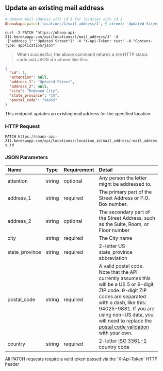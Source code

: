 ## Update an existing mail address

```ruby
# Update mail address with id 1 for location with id 1
Ohanakapa.patch('locations/1/mail_address/1', { street: 'Updated Street' })
```

```shell
curl -X PATCH "https://ohana-api-211.herokuapp.com/api/locations/1/mail_address/1" -d '{"address_1":"Updated Street"}' -H "X-Api-Token: test" -H "Content-Type: application/json"
```

> When successful, the above command returns a `200` HTTP status code and JSON
> structured like this:

```json
{
  "id": 1,
  "attention": null,
  "address_1": "Updated Street",
  "address_2": null,
  "city": "Redwood City",
  "state_province": "CA",
  "postal_code": "94065"
}
```

This endpoint updates an existing mail address for the specified location.

### HTTP Request

`PATCH https://ohana-api-211.herokuapp.com/api/locations/:location_id/mail_address/:mail_address_id`

### JSON Parameters

| Name | Type | Requirement | Detail |
|:-----|:-----|:---------|:-------|
| attention | string | optional | Any person the letter might be addressed to. |
| address_1 | string | required | The primary part of the Street Address or P.O. Box number. |
| address_2 | string | optional | The secondary part of the Street Address, such as the Suite, Room, or Floor number |
| city | string | required | The City name |
| state_province | string | required | 2-letter US state_province abbreviation |
| postal_code | string | required | A valid postal code. Note that the API currently assumes this will be a US 5 or 9-digit ZIP code. 9-digit ZIP codes are separated with a dash, like this: 94025-9881. If you are using non-US data, you will need to replace the [postal code validation](https://github.com/codeforamerica/ohana-api/blob/master/app/validators/zip_validator.rb) with your own. |
| country | string | required | 2-letter [ISO 3361-1](http://en.wikipedia.org/wiki/ISO_3166-1_alpha-2) country code |

<aside class="warning">All PATCH requests require a valid token passed via the
`X-Api-Token` HTTP header</aside>
